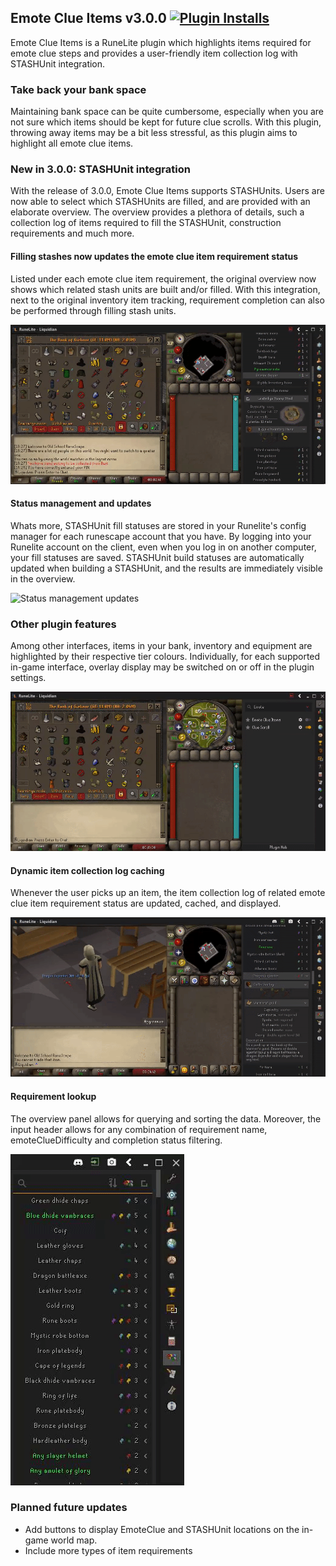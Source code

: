 ## Emote Clue Items v3.0.0 [![Plugin Installs](http://img.shields.io/endpoint?url=https://i.pluginhub.info/shields/installs/plugin/emote-clue-items&label=Active%20installs)](https://runelite.net/plugin-hub/Lars%20van%20Soest)

Emote Clue Items is a RuneLite plugin which highlights items required for emote clue steps and provides a user-friendly
item collection log with STASHUnit integration.

### Take back your bank space

Maintaining bank space can be quite cumbersome, especially when you are not sure which items should be kept for future
clue scrolls. With this plugin, throwing away items may be a bit less stressful, as this plugin aims to highlight all
emote clue items.

### New in 3.0.0: STASHUnit integration
With the release of 3.0.0, Emote Clue Items supports STASHUnits. Users are now able to select which STASHUnits are filled,
and are provided with an elaborate overview. The overview provides a plethora of details, such a collection log of items 
required to fill the STASHUnit, construction requirements and much more.

#### Filling stashes now updates the emote clue item requirement status
Listed under each emote clue item requirement, the original overview now shows which related stash units are built and/or filled. 
With this integration, next to the original inventory item tracking, requirement completion can also be performed through filling stash units. 

![Filling stashes pdates status](/readme/filling-stashes-updates-status.gif)

#### Status management and updates
Whats more, STASHUnit fill statuses are stored in your Runelite's config manager for each runescape account that you have. 
By logging into your Runelite account on the client, even when you log in on another computer, your fill statuses are saved. 
STASHUnit build statuses are automatically updated when building a STASHUnit, and the results are immediately visible in the overview.

![Status management updates](/readme/status-management-updates.gif)

### Other plugin features
Among other interfaces, items in your bank, inventory and equipment are highlighted by their respective tier colours.
Individually, for each supported in-game interface, overlay display may be switched on or off in the plugin settings.

![Interface item highlighting](/readme/interface-item-highlighting.gif)

#### Dynamic item collection log caching
Whenever the user picks up an item, the item collection log of related emote clue item requirement status are updated,
cached, and displayed.

![Item collection log caching](/readme/item-collection-log-caching.gif)

#### Requirement lookup
The overview panel allows for querying and sorting the data. Moreover, the input header allows for any combination of
requirement name, emoteClueDifficulty and completion status filtering.

![Requirement lookup](/readme/requirement-lookup.gif)

### Planned future updates
- Add buttons to display EmoteClue and STASHUnit locations on the in-game world map.
- Include more types of item requirements